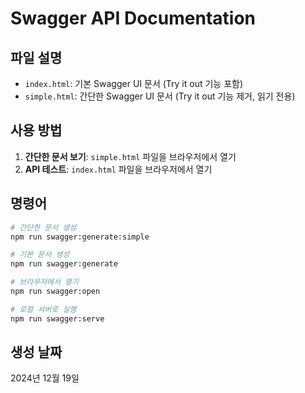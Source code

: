 # Swagger API Documentation

## 파일 설명

- `index.html`: 기본 Swagger UI 문서 (Try it out 기능 포함)
- `simple.html`: 간단한 Swagger UI 문서 (Try it out 기능 제거, 읽기 전용)

## 사용 방법

1. **간단한 문서 보기**: `simple.html` 파일을 브라우저에서 열기
2. **API 테스트**: `index.html` 파일을 브라우저에서 열기

## 명령어

```bash
# 간단한 문서 생성
npm run swagger:generate:simple

# 기본 문서 생성
npm run swagger:generate

# 브라우저에서 열기
npm run swagger:open

# 로컬 서버로 실행
npm run swagger:serve
```

## 생성 날짜

2024년 12월 19일
